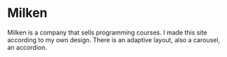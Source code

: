 # Milken
Milken is a company that sells programming courses. I made this site according to my own design. There is an adaptive layout, also a carousel, an accordion.
